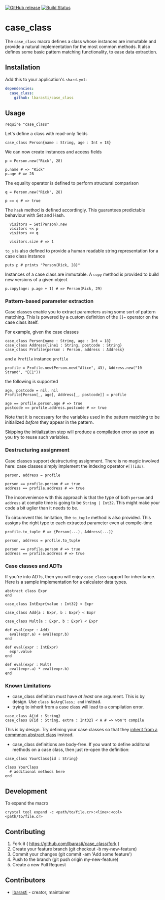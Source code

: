 [![GitHub release](https://img.shields.io/github/release/lbarasti/case_class.svg)](https://github.com/lbarasti/case_class/releases)
[![Build Status](https://travis-ci.org/lbarasti/case_class.svg?branch=master)](https://travis-ci.org/lbarasti/case_class)


# case_class

The `case_class` macro defines a class whose instances are immutable and provide a natural implementation for the most common methods. It also defines some basic pattern matching functionality, to ease data extraction.

## Installation

Add this to your application's `shard.yml`:

```yaml
dependencies:
  case_class:
    github: lbarasti/case_class
```

## Usage

```crystal
require "case_class"
```

Let's define a class with read-only fields

```crystal
case_class Person{name : String, age : Int = 18}
```

We can now create instances and access fields

```crystal
p = Person.new("Rick", 28)

p.name # => "Rick"
p.age # => 28
```

The equality operator is defined to perform structural comparison

```crystal
q = Person.new("Rick", 28)

p == q # => true
```

The `hash` method is defined accordingly. This guarantees predictable behaviour with Set and Hash.

```crystal
  visitors = Set(Person).new
  visitors << p
  visitors << q

  visitors.size # => 1
 ```

`to_s` is also defined to provide a human readable string representation for a case class instance

```crystal
puts p # prints "Person(Rick, 28)"
```

Instances of a case class are immutable. A `copy` method is provided to build new versions of a given object

```crystal
p.copy(age: p.age + 1) # => Person(Rick, 29)
```


### Pattern-based parameter extraction
Case classes enable you to extract parameters using some sort of pattern matching. This is powered by a custom definition of the `[]=` operator on the case class itself.

For example, given the case classes

```crystal
case_class Person{name : String, age : Int = 18}
case_class Address{line1 : String, postcode : String}
case_class Profile{person : Person, address : Address}
```

and a `Profile` instance `profile`

```crystal
profile = Profile.new(Person.new("Alice", 43), Address.new("10 Strand", "EC1"))
```

the following is supported

```crystal
age, postcode = nil, nil
Profile[Person[_, age], Address[_, postcode]] = profile

age == profile.person.age # => true
postcode == profile.address.postcode # => true
```

Note that it is necessary for the variables used in the pattern matching to be initialized *before* they appear in the pattern.

Skipping the initialization step will produce a compilation error as soon as you try to reuse such variables.


### Destructuring assignment
Case classes support destructuring assignment. There is no magic involved here: case classes simply implement the indexing operator `#[](idx)`.

```crystal
person, address = profile

person == profile.person # => true
address == profile.address # => true
```

The inconvenience with this approach is that the type of both `person` and `address` at compile time is going to be `String | Int32`. This might make your code a bit uglier than it needs to be.

To circumvent this limitation, the `to_tuple` method is also provided. This assigns the right type to each extracted parameter even at compile-time

```crystal
profile.to_tuple # => {Person(...), Address(...)}

person, address = profile.to_tuple

person == profile.person # => true
address == profile.address # => true
```


### Case classes and ADTs

If you're into ADTs, then you will enjoy `case_class` support for inheritance. Here is a sample implementation for a calculator data types.

```crystal
abstract class Expr
end

case_class IntExpr{value : Int32} < Expr

case_class Add{a : Expr, b : Expr} < Expr

case_class Mult{a : Expr, b : Expr} < Expr

def eval(expr : Add)
  eval(expr.a) + eval(expr.b)
end

def eval(expr : IntExpr)
  expr.value
end

def eval(expr : Mult)
  eval(expr.a) * eval(expr.b)
end
```


### Known Limitations
* case_class definition must have *at least* one argument. This is by design. Use `class NoArgClass; end` instead.
* trying to inherit from a case class will lead to a compilation error.
```crystal
case_class A{id : String}
case_class B{id : String, extra : Int32} < A # => won't compile
```
This is by design. Try defining your case classes so that they [inherit from a commmon abstract class](https://stackoverflow.com/a/12706475) instead.
* case_class definitions are body-free. If you want to define additonal methods on a case class, then just re-open the definition:

```crystal
case_class YourClass{id : String}

class YourClass
  # additional methods here
end
```

## Development

To expand the macro

```
crystal tool expand -c <path/to/file.cr>:<line>:<col> <path/to/file.cr>
```

## Contributing

1. Fork it ( https://github.com/lbarasti/case_class/fork )
2. Create your feature branch (git checkout -b my-new-feature)
3. Commit your changes (git commit -am 'Add some feature')
4. Push to the branch (git push origin my-new-feature)
5. Create a new Pull Request

## Contributors

- [lbarasti](https://github.com/lbarasti) - creator, maintainer
